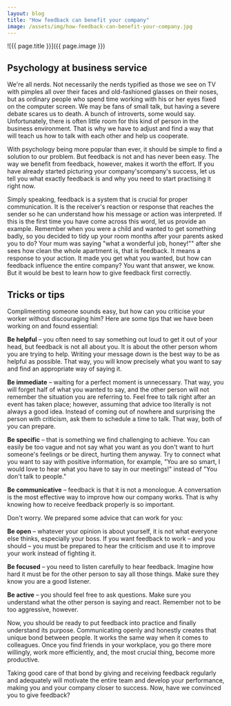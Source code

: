 ```yaml
---
layout: blog
title: "How feedback can benefit your company"
image: /assets/img/how-feedback-can-benefit-your-company.jpg
---
```

![{{ page.title }}]({{ page.image }})

## Psychology at business service
We're all nerds. Not necessarily the nerds typified as those we see on TV with pimples all over their faces and old-fashioned glasses on their noses, but as ordinary people who spend time working with his or her eyes fixed on the computer screen. We may be fans of small talk, but having a severe debate scares us to death. A bunch of introverts, some would say. Unfortunately, there is often little room for this kind of person in the business environment. That is why we have to adjust and find a way that will teach us how to talk with each other and help us cooperate.

With psychology being more popular than ever, it should be simple to find a solution to our problem. But feedback is not and has never been easy. The way we benefit from feedback, however, makes it worth the effort. If you have already started picturing your company'scompany's success, let us tell you what exactly feedback is and why you need to start practising it right now.

Simply speaking, feedback is a system that is crucial for proper communication. It is the receiver's reaction or response that reaches the sender so he can understand how his message or action was interpreted. If this is the first time you have come across this word, let us provide an example. Remember when you were a child and wanted to get something badly, so you decided to tidy up your room months after your parents asked you to do? Your mum was saying "what a wonderful job, honey!"" after she sees how clean the whole apartment is, that is feedback. It means a response to your action. It made you get what you wanted, but how can feedback influence the entire company? You want that answer, we know. But it would be best to learn how to give feedback first correctly.

## Tricks or tips
Complimenting someone sounds easy, but how can you criticise your worker without discouraging him? Here are some tips that we have been working on and found essential:

**Be helpful** – you often need to say something out loud to get it out of your head, but feedback is not all about you. It is about the other person whom you are trying to help. Writing your message down is the best way to be as helpful as possible. That way, you will know precisely what you want to say and find an appropriate way of saying it.

**Be immediate** – waiting for a perfect moment is unnecessary. That way, you will forget half of what you wanted to say, and the other person will not remember the situation you are referring to. Feel free to talk right after an event has taken place; however, assuming that advice too literally is not always a good idea. Instead of coming out of nowhere and surprising the person with criticism, ask them to schedule a time to talk. That way, both of you can prepare.

**Be specific** – that is something we find challenging to achieve. You can easily be too vague and not say what you want as you don't want to hurt someone's feelings or be direct, hurting them anyway. Try to connect what you want to say with positive information, for example, "You are so smart, I would love to hear what you have to say in our meetings!" instead of "You don't talk to people."

**Be communicative** – feedback is that it is not a monologue. A conversation is the most effective way to improve how our company works. That is why knowing how to receive feedback properly is so important. 

Don't worry. We prepared some advice that can work for you:

**Be open** – whatever your opinion is about yourself, it is not what everyone else thinks, especially your boss. If you want feedback to work – and you should – you must be prepared to hear the criticism and use it to improve your work instead of fighting it.

**Be focused** – you need to listen carefully to hear feedback. Imagine how hard it must be for the other person to say all those things. Make sure they know you are a good listener. 

**Be active** – you should feel free to ask questions. Make sure you understand what the other person is saying and react. Remember not to be too aggressive, however.

Now, you should be ready to put feedback into practice and finally understand its purpose. Communicating openly and honestly creates that unique bond between people. It works the same way when it comes to colleagues. Once you find friends in your workplace, you go there more willingly, work more efficiently, and, the most crucial thing, become more productive.

Taking good care of that bond by giving and receiving feedback regularly and adequately will motivate the entire team and develop your performance, making you and your company closer to success. Now, have we convinced you to give feedback?
